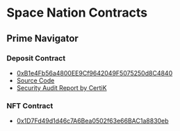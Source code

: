 # Space Nation Contracts

## Prime Navigator

### Deposit Contract
- [0xB1e4Fb56a4800EE9Cf9642049F5075250d8C4840](https://etherscan.io/address/0xb1e4fb56a4800ee9cf9642049f5075250d8c4840)
- [Source Code](https://raw.githubusercontent.com/SpaceNationOL/contracts/main/contracts/prime-navigator/AuctionNFT.sol)
- [Security Audit Report by CertiK](https://raw.githubusercontent.com/SpaceNationOL/contracts/main/audits/prime-navigator/REP-final-20240325T135912Z.pdf)

### NFT Contract
- [0x1D7Fd49d1d46c7A6Bea0502f63e66BAC1a8830eb](https://etherscan.io/address/0x1d7fd49d1d46c7a6bea0502f63e66bac1a8830eb)
